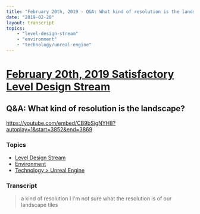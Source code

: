 ```yaml
---
title: "February 20th, 2019 - Q&A: What kind of resolution is the landscape?"
date: "2019-02-20"
layout: transcript
topics: 
    - "level-design-stream"
    - "environment"
    - "technology/unreal-engine"
---
```

# [February 20th, 2019 Satisfactory Level Design Stream](../2019-02-20.md)
## Q&A: What kind of resolution is the landscape?
https://youtube.com/embed/CB9bSigNYH8?autoplay=1&start=3852&end=3869
### Topics
* [Level Design Stream](../topics/level-design-stream.md)
* [Environment](../topics/environment.md)
* [Technology > Unreal Engine](../topics/technology/unreal-engine.md)

### Transcript

> a kind of resolution I I'm not sure what
> the resolution is of our landscape tiles
